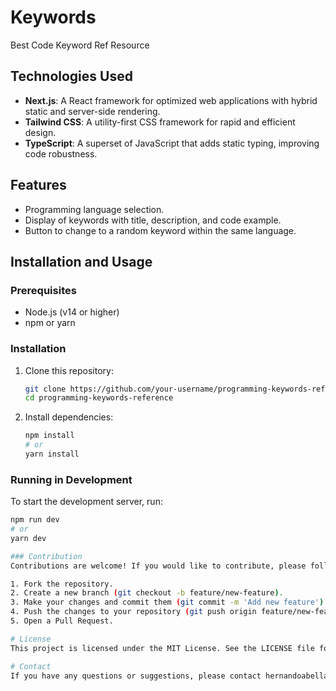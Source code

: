 # Keywords
Best Code Keyword Ref Resource 

## Technologies Used

- **Next.js**: A React framework for optimized web applications with hybrid static and server-side rendering.
- **Tailwind CSS**: A utility-first CSS framework for rapid and efficient design.
- **TypeScript**: A superset of JavaScript that adds static typing, improving code robustness.

## Features

- Programming language selection.
- Display of keywords with title, description, and code example.
- Button to change to a random keyword within the same language.

## Installation and Usage

### Prerequisites

- Node.js (v14 or higher)
- npm or yarn

### Installation

1. Clone this repository:
    ```bash
    git clone https://github.com/your-username/programming-keywords-reference.git
    cd programming-keywords-reference
    ```

2. Install dependencies:
    ```bash
    npm install
    # or
    yarn install
    ```

### Running in Development

To start the development server, run:
```bash
npm run dev
# or
yarn dev

### Contribution
Contributions are welcome! If you would like to contribute, please follow these steps:

1. Fork the repository.
2. Create a new branch (git checkout -b feature/new-feature).
3. Make your changes and commit them (git commit -m 'Add new feature').
4. Push the changes to your repository (git push origin feature/new-feature).
5. Open a Pull Request.

# License
This project is licensed under the MIT License. See the LICENSE file for details.

# Contact
If you have any questions or suggestions, please contact hernandoabella@gmail.com
